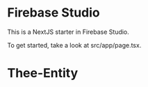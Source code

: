 # Firebase Studio

This is a NextJS starter in Firebase Studio.

To get started, take a look at src/app/page.tsx.
# Thee-Entity

